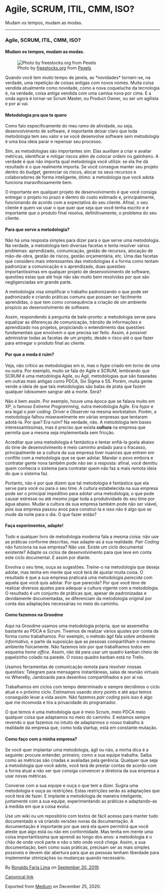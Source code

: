 Agile, SCRUM, ITIL, CMM, ISO?
=============================

Mudam os tempos, mudam as modas.

------------------------------------------------------------------------

### Agile, SCRUM, ITIL, CMM, ISO?

#### Mudam os tempos, mudam as modas.

<figure>
<img src="https://cdn-images-1.medium.com/max/800/1*RUtf0SsR-6265mEclt_EGw.jpeg" alt="Photo by freestocks.org from Pexels" class="graf-image" /><figcaption>Photo by <a href="https://www.pexels.com/@freestocks?utm_content=attributionCopyText&amp;utm_medium=referral&amp;utm_source=pexels" class="markup--anchor markup--figure-anchor">freestocks.org</a> from <a href="https://www.pexels.com/photo/adult-beautiful-elegant-eyewear-291762/?utm_content=attributionCopyText&amp;utm_medium=referral&amp;utm_source=pexels" class="markup--anchor markup--figure-anchor">Pexels</a></figcaption>
</figure>Quando você tem muito tempo de janela, as *novidades*
tornam-se, na verdade, uma repetição de coisas antigas com novos nomes.
Muita coisa vendida atualmente como novidade, como a nova coqueluche da
tecnologia é, na verdade, coisa antiga vendida com uma camisa nova por
cima. E a onda agora é tornar-se Scrum Master, ou Product Owner, ou ser
um agilista e por aí vai.

#### Metodologia pra que te quero

Como falo especificamente do meu ramo de atividade, ou seja,
desenvolvimento de software, é importante deixar claro que toda
metodologia tem seu valor e se você desenvolve software sem metodologia
é uma boa ideia parar e repensar seu processo.

Sim, as metodologias são importantes sim. Elas auxiliam a criar e
avaliar métricas, identificar e mitigar riscos além de colocar ordem no
galinheiro. A verdade é que não importa qual metodologia você utilize:
se ela lhe dá resultado é o que realmente importa. Se você consegue
manter seu projeto dentro do *budget,* gerenciar os riscos, alocar os
seus recursos e colaboradores de forma inteligente, ótimo: a metodologia
que você adota funciona maravilhosamente bem.

O importante em qualquer projeto de desenvolvimento é que você consiga
entregar o projeto no prazo e dentro do custo estimado e,
principalmente, funcionando de acordo com a expectativa do seu cliente.
Afinal, o seu cliente é quem vai usar o que quer que seja que você tenha
escrito e é importante que o produto final resolva, definitivamente, o
problema do seu cliente.

#### Para que serve a metodologia?

Não há uma resposta simples para dizer para o que serve uma metodologia.
Na verdade, a metodologia tem diversas facetas e tenta resolver vários
problemas: aprendizado, comunicação, gestão de recursos, alocação de
mão-de-obra, gestão de riscos, gestão orçamentária, etc. Uma das facetas
que considero mais interessantes das metodologias é a forma como tentam
padronizar a comunicação e o aprendizado, duas questões importantíssimas
em qualquer projeto de desenvolvimento de software, questões estas que
até hoje não são muito bem resolvidas por que são negligenciadas em
grande parte.

A metodologia visa simplificar o trabalho padronizando o que pode ser
padronizado e criando práticas comuns que possam ser facilmente
aprendidas, o que tem como consequência a criação de um ambiente
propício ao desenvolvimento de software.

Assim, respondendo à pergunta de bate-pronto: a metodologia serve para
equalizar as diferenças de comunicação, trânsito de informações e
aprendizado nos projetos, propiciando o entendimento das questões
fundamentais que envolvem o que precisa ser feito. Assim, é possível
administrar todas as facetas de um projeto, desde o risco até o que
fazer para entregar o produto final ao cliente.

#### Por que a moda é ruim?

Veja, não critico as metodologias em si, mas o *hype* criado em torno de
uma ou outra. Por exemplo, muito se fala do Agile e SCRUM, lembrando que
SCRUM é uma metodologia Agile, ou Ágil, metodologias que são baseadas em
outras mais antigas como PDCA, Six Sigma e 5S. Porém, muita gente vende
a ideia de que tais metodologias são balas de prata que fazem qualquer
lobisomem sangrar até a morte. Será?

Não é bem assim. Por exemplo, houve uma época que se falava muito em XP,
o famoso *Extreme Programming,* outra metodologia Agile. Era *hype* e
era legal o *pair coding*. Driver e Observer na mesma workstation.
Porém, a metodologia falhou miseravelmente em várias empresas que
tentaram adotá-la. Por que? Era ruim? Na verdade, não. A metodologia tem
bases interessantíssimas, mas é preciso que exista **cultura** na
empresa que permita que a mesma seja implementada sem fricção.

Acreditar que uma metodologia é fantástica e tentar enfiá-la goela
abaixo do time de desenvolvimento é meio caminho andado para o fracasso,
principalmente se a cultura da sua empresa tiver nuances que entrem em
conflito com a metodologia que se quer adotar. Mandar o povo embora e
contratar gente nova também pode não ser a resposta: afinal, você
demitiu quem conhecia o sistema para contratar quem não faz a mais
remota ideia do que o sistema faz.

Portanto, não é por que dizem que tal metodologia é fantástica que ela
serve para você ou para o seu time. A cultura estabelecida na sua
empresa pode ser o principal impeditivo para adotar uma metodologia, o
que pode causar estresse ou até mesmo jogar toda a produtividade do seu
time por água abaixo. Mudar a cultura da sua empresa também pode não ser
viável, pois sua empresa passou anos para construí-la e isso não é algo
que se mude da noite para o dia. O que fazer então?

#### Faça experimentos, adapte!

Todo e qualquer livro de metodologia moderna fala a mesma coisa: não use
as práticas conforme descritas, mas adapte-as à sua realidade. *Pair
Coding* não funciona na sua empresa? Não use. Existe um ciclo documental
existente? Adapte os ciclos de desenvolvimento para que leve em conta
este ciclo documental. E assim por diante.

Envolva o seu time, ouça as sugestões. Treine-o na metodologia que
deseja adotar, mas tenha em mente que você terá de ajustar muita coisa.
O resultado é que a sua empresa praticará uma metodologia *parecida* com
aquela que você quis adotar. Por que parecida? Por que você teve de
realizar diversos ajustes para adequar a cultura vigente com a
metodologia. O resultado é um conjunto de práticas que, apesar de
padronizadas e devidamente documentadas, se diferenciam da metodologia
original por conta das adaptações necessárias no meio do caminho.

#### Como fazemos na Groodme

Aqui na Groodme usamos uma metodologia própria, que se assemelha
bastante ao PDCA e Scrum. Tivemos de realizar vários ajustes por conta
da forma como trabalhamos. Por exemplo, o método ágil fala sobre
*ambiente informativo,* e parte da suposição que as pessoas compartilham
o mesmo ambiente fisicamente. Não fazemos isto por que trabalhamos todos
em esquema *home office*. Assim, não dá para usar um quadro kanban cheio
de papelzinho colado na parede. O nosso quadro kanban está no Trello.

Usamos ferramentas de comunicação remota para resolver nossas questões:
Telegram para mensagens instantâneas, salas de reunião virtuais no
WhereBy, Jamboards para desenhos compartilhados e por aí vai.

Trabalhamos em ciclos com tempo determinado e sempre decidimos o ciclo
atual e o próximo ciclo. Estimamos usando *story points* e até aqui
temos conseguido levar a vida assim. Não fazemos *pair coding* pois isso
é algo que me incomoda e tira a privacidade do programador.

O que temos é uma metodologia que é meio Scrum, meio PDCA meio qualquer
coisa que adaptamos no meio do caminho. E estamos sempre revendo o que
fazemos no intuito de adaptarmos o nosso trabalho à realidade da empresa
que, como toda startup, está em constante mutação.

#### Como faço com a minha empresa?

Se você quer implantar uma metodologia, ágil ou não, a minha dica é a
seguinte: procure entender, primeiro, como a sua equipe trabalha. Saiba
como as métricas são criadas e avaliadas pela gerência. Qualquer que
seja a metodologia que você adote, você terá de prestar contas de acordo
com a forma atual a não ser que consiga convencer a diretoria da sua
empresa a usar novas métricas.

Converse com a sua equipe e ouça o que tem a dizer. Sugira uma
metodologia e ouça as restrições. Estas restrições serão as adaptações
que você terá de fazer. E implante a metodologia de maneira inteligente,
juntamente com a sua equipe, experimentando as práticas e adaptando-as à
medida em que a coisa evolui.

Use um wiki ou um repositório com textos de fácil acesso para manter
tudo documentado e vá criando versões novas da documentação. A
documentação é importante por que será ela quem permitirá que você
ateste que algo está ou não em conformidade. Mas tenha em mente uma
coisa importantíssima que aprendi ao longo dos anos: a metodologia é o
chão de onde você parte e não o teto onde você chega. Assim, a sua
documentação, bem como suas práticas, precisam ser as mais simples
possíveis e devem dar abertura para que as pessoas tenham liberdade para
implementar otimizações ou mudanças quando necessário.

By
<a href="https://medium.com/@ronaldolima" class="p-author h-card">Ronaldo Faria Lima</a>
on [September 30, 2019](https://medium.com/p/c38baa9e36f1).

<a href="https://medium.com/@ronaldolima/agile-scrum-itil-cmm-iso-c38baa9e36f1" class="p-canonical">Canonical link</a>

Exported from [Medium](https://medium.com) on December 25, 2020.
